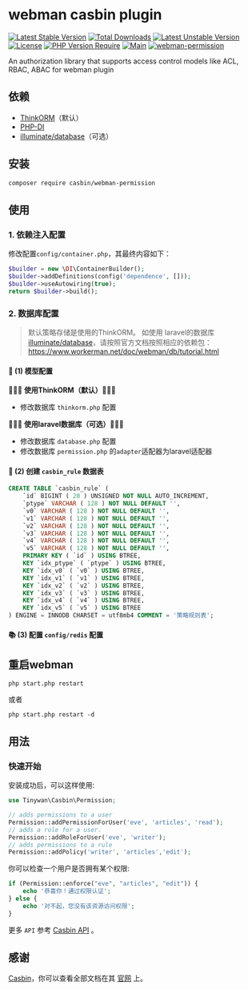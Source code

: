 # webman casbin plugin

[![Latest Stable Version](http://poser.pugx.org/casbin/webman-permission/v)](https://packagist.org/packages/casbin/webman-permission) [![Total Downloads](http://poser.pugx.org/casbin/webman-permission/downloads)](https://packagist.org/packages/casbin/webman-permission) [![Latest Unstable Version](http://poser.pugx.org/casbin/webman-permission/v/unstable)](https://packagist.org/packages/casbin/webman-permission) [![License](http://poser.pugx.org/casbin/webman-permission/license)](https://packagist.org/packages/casbin/webman-permission) [![PHP Version Require](http://poser.pugx.org/casbin/webman-permission/require/php)](https://packagist.org/packages/casbin/webman-permission) [![Main](https://img.shields.io/github/last-commit/php-casbin/webman-permission/main)]()
[![webman-permission](https://img.shields.io/github/v/tag/php-casbin/webman-permission?color=ff69b4)]()

An authorization library that supports access control models like ACL, RBAC, ABAC for webman plugin

## 依赖

- [ThinkORM](https://www.workerman.net/doc/webman/db/others.html)（默认）
- [PHP-DI](https://github.com/PHP-DI/PHP-DI)
- [illuminate/database](https://www.workerman.net/doc/webman/db/tutorial.html)（可选）

## 安装

```sh
composer require casbin/webman-permission
```

## 使用

### 1. 依赖注入配置

修改配置`config/container.php`，其最终内容如下：

```php
$builder = new \DI\ContainerBuilder();
$builder->addDefinitions(config('dependence', []));
$builder->useAutowiring(true);
return $builder->build();
```

### 2. 数据库配置

> 默认策略存储是使用的ThinkORM。
> 如使用 laravel的数据库 [illuminate/database](https://github.com/illuminate/database)，请按照官方文档按照相应的依赖包：https://www.workerman.net/doc/webman/db/tutorial.html

#### 🚀 (1) 模型配置

📒📒📒 **使用ThinkORM（默认）**📒📒📒
  - 修改数据库 `thinkorm.php` 配置

📕📕📕 **使用laravel数据库（可选）**📕📕📕
  - 修改数据库 `database.php` 配置
  - 修改数据库 `permission.php` 的`adapter`适配器为laravel适配器

#### 🔰 (2) 创建 `casbin_rule` 数据表
```sql
CREATE TABLE `casbin_rule` (
	`id` BIGINT ( 20 ) UNSIGNED NOT NULL AUTO_INCREMENT,
	`ptype` VARCHAR ( 128 ) NOT NULL DEFAULT '',
	`v0` VARCHAR ( 128 ) NOT NULL DEFAULT '',
	`v1` VARCHAR ( 128 ) NOT NULL DEFAULT '',
	`v2` VARCHAR ( 128 ) NOT NULL DEFAULT '',
	`v3` VARCHAR ( 128 ) NOT NULL DEFAULT '',
	`v4` VARCHAR ( 128 ) NOT NULL DEFAULT '',
	`v5` VARCHAR ( 128 ) NOT NULL DEFAULT '',
	PRIMARY KEY ( `id` ) USING BTREE,
	KEY `idx_ptype` ( `ptype` ) USING BTREE,
	KEY `idx_v0` ( `v0` ) USING BTREE,
	KEY `idx_v1` ( `v1` ) USING BTREE,
	KEY `idx_v2` ( `v2` ) USING BTREE,
	KEY `idx_v3` ( `v3` ) USING BTREE,
	KEY `idx_v4` ( `v4` ) USING BTREE,
    KEY `idx_v5` ( `v5` ) USING BTREE 
) ENGINE = INNODB CHARSET = utf8mb4 COMMENT = '策略规则表';
```

#### 📚 (3) 配置 `config/redis` 配置

## 重启webman

```
php start.php restart
```
或者
```
php start.php restart -d
```

## 用法

### 快速开始

安装成功后，可以这样使用:

```php
use Tinywan\Casbin\Permission;

// adds permissions to a user
Permission::addPermissionForUser('eve', 'articles', 'read');
// adds a role for a user.
Permission::addRoleForUser('eve', 'writer');
// adds permissions to a rule
Permission::addPolicy('writer', 'articles','edit');
```

你可以检查一个用户是否拥有某个权限:

```php
if (Permission::enforce("eve", "articles", "edit")) {
    echo '恭喜你！通过权限认证';
} else {
    echo '对不起，您没有该资源访问权限';
}
```

更多 `API` 参考 [Casbin API](https://casbin.org/docs/en/management-api) 。

## 感谢

[Casbin](https://github.com/php-casbin/php-casbin)，你可以查看全部文档在其 [官网](https://casbin.org/) 上。
